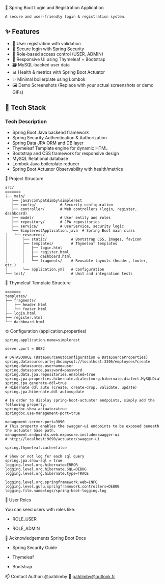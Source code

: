 🔐 Spring Boot Login and Registration Application

    A secure and user-friendly login & registration system.

✨ Features
-------------
+ 📝 User registration with validation
+ 🔐 Secure login with Spring Security
+ 👤 Role-based access control (USER, ADMIN)
+ 🎨 Responsive UI using Thymeleaf + Bootstrap
+ 🗃️ MySQL-backed user data
+ 📊 Health & metrics with Spring Boot Actuator
+ ✨ Minimal boilerplate using Lombok
+ 🖼️ Demo Screenshots
(Replace with your actual screenshots or demo GIFs)

🧱 Tech Stack
-------------
### Tech	        Description

+ Spring Boot	    Java backend framework
+ Spring Security	Authentication & Authorization
+ Spring Data JPA	ORM and DB layer
+ Thymeleaf	        Template engine for dynamic HTML
+ Bootstrap and	CSS framework for responsive design
+ MySQL	            Relational database
+ Lombok	        Java boilerplate reducer
+ Spring Boot Actuator	Observability with health/metrics

📁 Project Structure
```
src/
=======
├── main/
   ├── java\com\patdimby\simplerest
   ├── config/           # Security configuration
   ├── controller/       # Web controllers (login, register, dashboard)
   ├── model/            # User entity and roles
   ├── repository/       # JPA repositories
   ├── service/          # UserService, security logic
   └── SimplerestApplication.java  # Spring Boot main class
│   └── resources/
│       ├── static/           # Bootstrap CSS, images, favicon
│       ├── templates/        # Thymeleaf templates
│       │   ├── login.html
│       │   ├── register.html
│       │   ├── dashboard.html
│       │   └── fragments/    # Reusable layouts (header, footer, etc.)
│       └── application.yml   # Configuration
└── test/                     # Unit and integration tests
```
🧩 Thymeleaf Template Structure
```
=======
templates/
├── fragments/
│   ├── header.html
│   └── footer.html
├── login.html
├── register.html
└── dashboard.html
```

⚙️ Configuration (application.properties)
```properties
spring.application.name=simplerest

server.port = 8082

# DATASOURCE (DataSourceAutoConfiguration & DataSourceProperties)
spring.datasource.url=jdbc:mysql://localhost:3306/employees?create
spring.datasource.username=user
spring.datasource.password=password
spring.data.jpa.repositories.enabled=true
spring.jpa.properties.hibernate.dialect=org.hibernate.dialect.MySQLDialect
spring.jpa.generate-ddl=true
# Hibernate ddl auto (create, create-drop, validate, update)
spring.jpa.hibernate.ddl-auto=update

# In order to display spring-boot-actuator endpoints, simply add the following property:
springdoc.show-actuator=true
springdoc.use-management-port=true

management.server.port=9090
# This property enables the swagger-ui endpoints to be exposed beneath the actuator base path.
management.endpoints.web.exposure.include=swagger-ui
# http://localhost:9090/actuator/swagger-ui

spring.thymeleaf.cache=false

# Show or not log for each sql query
spring.jpa.show-sql = true
logging.level.org.hibernate=ERROR
logging.level.org.hibernate.SQL=DEBUG
logging.level.org.hibernate.type=TRACE

logging.level.org.springframework.web=INFO
logging.level.guru.springframework.controllers=DEBUG
logging.file.name=logs/spring-boot-logging.log
```
🧪 User Roles

You can seed users with roles like:

+ ROLE_USER

+ ROLE_ADMIN



🙌 Acknowledgements
Spring Boot Docs

+ Spring Security Guide

+ Thymeleaf

+ Bootstrap

📫 Contact
Author: @patdimby
📧 patdimby@outlook.fr
